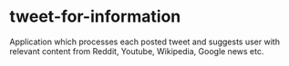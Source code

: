 # tweet-for-information
Application which processes each posted tweet and suggests user with relevant content from Reddit, Youtube, Wikipedia, Google news etc.
